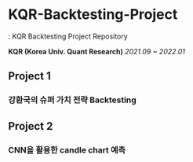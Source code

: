 # KQR-Backtesting-Project
: KQR Backtesting Project Repository

**KQR (Korea Univ. Quant Research)**
*2021.09 ~ 2022.01*

## Project 1
### 강환국의 슈퍼 가치 전략 Backtesting

## Project 2
### CNN을 활용한 candle chart 예측 
